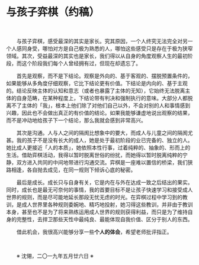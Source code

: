 # 与孩子弈棋（约稿）

&emsp;&emsp;

&emsp;&emsp;与孩子弈棋，感受最深的其实是家长。究其原因，一个人终究无法完全对另一个人感同身受，哪怕对方是自己极为熟悉的人，哪怕这些感受只是存在于极为狭窄领域。其次，受益最深的其实也是家长，我们得以从自身的角度观察人生的最初阶段，而这个阶段我们每个人曾经拥有过，但现在却遗忘了。

&emsp;&emsp;首先是观察，而不是下结论。观察是外向的、基于客观的、摆脱预置条件的，如果能够从多角度仔细观察，它比下结论更有价值。下结论是内向的、基于主观的。结论反映主体的认知和意志（或者也暴露了主体的无知），它始终无法脱离主体的自身范畴，在某种程度上，下结论带有判决和强制执行的意味。大部分人都脱离不了主体的「我」，根本上他们除了对他们自己以外，不会对别的人和事情感到兴趣，因此也不会做出真正的有价值的结论。如果我能够谦虚地说出观察的结果，而不是冲动地给孩子下一个结论，那么我就会感到非常高兴。

&emsp;&emsp;其次是沟通。人与人之间的隔阂比想象中的要大，而成人与儿童之间的隔阂尤甚。我的孩子不是没有长大的成人，她是处于最初阶段的业已完备的、独立的人。她比成人更接近「人的本质」，她依照本性行事，过着纯粹的、抽象的、形而上的生活。借助弈棋活动，我得以暂时脱离世俗的纷扰，而她得以暂时脱离纯粹的宁静，双方进入共同的中间地带进行沟通交流。弈棋是一座难以置信的桥梁，我们狭路相逢，各自抛去成见，在同一规则下倾诉心底的秘密。

&emsp;&emsp;最后是成长。成长只与自身有关，它是内在与外在达成一致之后结出的果实。同时，成长也是最无可奈何的事情，我的首要目标不是让孩子快速学习和接受成人世界的规则，而是尽可能地延长那段无忧无虑的时光。在弈棋过程中学习到的教训，是成人世界里各种规则委婉地、精巧地投射，她习得这些教训，并非由于教训本身，甚至也不是为了将来熟练运用成人世界的规则获得利益，而只是为了维持自身的完整性，去捍卫那些天性中最纯良、最能体现自我价值、区分于别人的东西。

&emsp;&emsp;借此机会，我很高兴能够分享一些**个人的体会**，希望老师批评指正。

&emsp;&emsp;

&emsp;&emsp;※ 沈翎，二〇一九年五月廿六日 ※